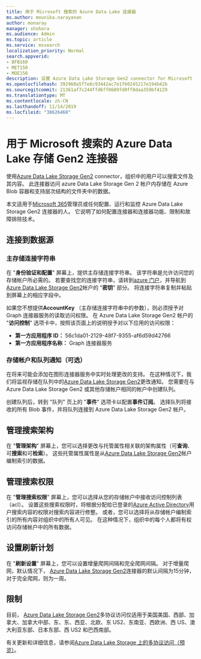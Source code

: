 ```yaml
---
title: 用于 Microsoft 搜索的 Azure Data Lake 连接器
ms.author: mounika.narayanan
author: monaray
manager: shohara
ms.audience: Admin
ms.topic: article
ms.service: mssearch
localization_priority: Normal
search.appverid:
- BFB160
- MET150
- MOE150
description: 设置 Azure Data Lake Storage Gen2 connector for Microsoft Search
ms.openlocfilehash: 392960a5f7e6c93442ac7e1f60245217e194b42b
ms.sourcegitcommit: 21361af7c244ffd6ff8689fd0ff0daa359bf4129
ms.translationtype: MT
ms.contentlocale: zh-CN
ms.lasthandoff: 11/14/2019
ms.locfileid: "38626468"
---
```

# <a name="azure-data-lake-storage-gen2-connector-for-microsoft-search"></a>用于 Microsoft 搜索的 Azure Data Lake 存储 Gen2 连接器

使用[Azure Data Lake Storage Gen2](https://docs.microsoft.com/azure/storage/blobs/data-lake-storage-introduction) connector，组织中的用户可以搜索文件及其内容。 此连接器访问 azure Data Lake Storage Gen 2 帐户内存储在 Azure Blob 容器和支持层次结构的文件夹中的数据。

本文适用于[Microsoft 365](https://www.microsoft.com/microsoft-365)管理员或任何配置、运行和监控 Azure Data Lake Storage Gen2 连接器的人。 它说明了如何配置连接器和连接器功能、限制和故障排除技术。

## <a name="connect-to-a-data-source"></a>连接到数据源

### <a name="primary-storage-connection-string"></a>主存储连接字符串 
在 "**身份验证和配置**" 屏幕上，提供主存储连接字符串。 该字符串是允许访问您的存储帐户所必需的。 若要查找您的连接字符串，请转到[azure 门户](https://ms.portal.azure.com/#home)，并导航到[Azure Data Lake Storage Gen2](https://docs.microsoft.com/azure/storage/blobs/data-lake-storage-introduction)帐户的 "**密钥**" 部分。 将连接字符串复制并粘贴到屏幕上的相应字段中。

如果您不想提供**AccountKey** （主存储连接字符串中的参数），则必须授予对 Graph 连接器服务的读取访问权限。 在 Azure Data Lake Storage Gen2 帐户的 "**访问控制**" 选项卡中，按照该页面上的说明授予对以下应用的访问权限：
* **第一方应用程序 ID：** 56c1da01-2129-48f7-9355-af6d59d42766
* **第一方应用程序名称：** Graph 连接器服务

### <a name="storage-account-and-queue-notifications-optional"></a>存储帐户和队列通知（可选）
在将来可能会添加在图形连接器服务中实时处理更改的支持。 在这种情况下，我们将监视存储在队列中的[Azure Data Lake Storage Gen2](https://docs.microsoft.com/azure/storage/blobs/data-lake-storage-introduction)更改通知。 您需要在与 Azure Data Lake Storage Gen2 或其他存储帐户相同的帐户中创建队列。

创建队列后，转到 "队列" 页上的 "**事件**" 选项卡以配置**事件订阅**。 选择队列将接收的所有 Blob 事件，并将队列连接到 Azure Data Lake Storage Gen2 帐户。

## <a name="manage-the-search-schema"></a>管理搜索架构
在 "**管理架构**" 屏幕上，您可以选择更改与托管属性相关联的架构属性（可**查询**、可**搜索**和可**检索**）。 这些托管属性属性是从[Azure Data Lake Storage Gen2](https://docs.microsoft.com/azure/storage/blobs/data-lake-storage-introduction)帐户编制索引的数据。

## <a name="manage-search-permissions"></a>管理搜索权限
在 "**管理搜索权限**" 屏幕上，您可以选择从您的存储帐户中接收访问控制列表（acl）。 设置这些搜索权限时，将根据分配给已登录的[Azure Active Directory](https://docs.microsoft.com/azure/active-directory/)用户搜索内容的权限对搜索内容进行修整。 或者，您可以选择将从存储帐户编制索引的所有内容对组织中的所有人可见。 在这种情况下，组织中的每个人都将有权访问存储帐户中的所有数据。
 
## <a name="set-the-refresh-schedule"></a>设置刷新计划
在 "**刷新设置**" 屏幕上，您可以设置增量爬网间隔和完全爬网间隔。 对于增量爬网，默认情况下， [Azure Data Lake Storage Gen2](https://docs.microsoft.com/azure/storage/blobs/data-lake-storage-introduction)连接器的默认间隔为15分钟，对于完全爬网，则为一周。
 
## <a name="limitations"></a>限制
目前， [Azure Data Lake Storage Gen2](https://docs.microsoft.com/azure/storage/blobs/data-lake-storage-introduction)多协议访问仅适用于美国美国、西部、加拿大、加拿大中部、东、东、西亚、北欧、东 US2、东南亚、西欧洲、西 US、澳大利亚东部、日本东部、西 US2 和巴西南部。

有关更新和详细信息，请参阅[Azure Data Lake Storage 上的多协议访问（预览）](https://docs.microsoft.com/azure/storage/blobs/data-lake-storage-multi-protocol-access)。


